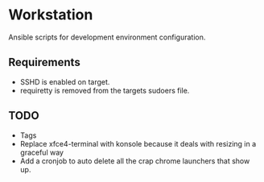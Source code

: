Workstation
===========

Ansible scripts for development environment configuration.

## Requirements
* SSHD is enabled on target.
* requiretty is removed from the targets sudoers file.

## TODO
* Tags
* Replace xfce4-terminal with konsole because it deals with resizing in a graceful way
* Add a cronjob to auto delete all the crap chrome launchers that show up.
